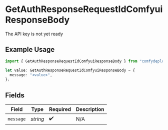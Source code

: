 # GetAuthResponseRequestIdComfyuiResponseBody

The API key is not yet ready

## Example Usage

```typescript
import { GetAuthResponseRequestIdComfyuiResponseBody } from "comfydeploy/models/operations";

let value: GetAuthResponseRequestIdComfyuiResponseBody = {
  message: "<value>",
};
```

## Fields

| Field              | Type               | Required           | Description        |
| ------------------ | ------------------ | ------------------ | ------------------ |
| `message`          | *string*           | :heavy_check_mark: | N/A                |